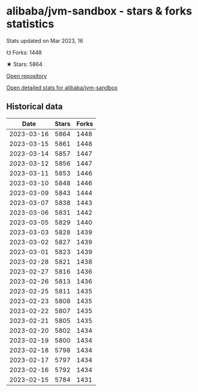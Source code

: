 # alibaba/jvm-sandbox - stars & forks statistics

Stats updated on Mar 2023, 16

☋ Forks: 1448

★ Stars: 5864

[Open repository](https://github.com/alibaba/jvm-sandbox)

[Open detailed stats for alibaba/jvm-sandbox](https://reviewgithub.com/rep/alibaba/jvm-sandbox)

## Historical data
| Date | Stars | Forks |
|------|-------|-------|
| 2023-03-16 | 5864 | 1448 | 
| 2023-03-15 | 5861 | 1448 | 
| 2023-03-14 | 5857 | 1447 | 
| 2023-03-12 | 5856 | 1447 | 
| 2023-03-11 | 5853 | 1446 | 
| 2023-03-10 | 5848 | 1446 | 
| 2023-03-09 | 5843 | 1444 | 
| 2023-03-07 | 5838 | 1443 | 
| 2023-03-06 | 5831 | 1442 | 
| 2023-03-05 | 5829 | 1440 | 
| 2023-03-03 | 5828 | 1439 | 
| 2023-03-02 | 5827 | 1439 | 
| 2023-03-01 | 5823 | 1439 | 
| 2023-02-28 | 5821 | 1438 | 
| 2023-02-27 | 5816 | 1436 | 
| 2023-02-26 | 5813 | 1436 | 
| 2023-02-25 | 5811 | 1435 | 
| 2023-02-23 | 5808 | 1435 | 
| 2023-02-22 | 5807 | 1435 | 
| 2023-02-21 | 5805 | 1435 | 
| 2023-02-20 | 5802 | 1434 | 
| 2023-02-19 | 5800 | 1434 | 
| 2023-02-18 | 5798 | 1434 | 
| 2023-02-17 | 5797 | 1434 | 
| 2023-02-16 | 5792 | 1434 | 
| 2023-02-15 | 5784 | 1431 | 

